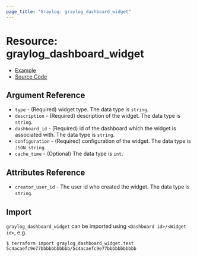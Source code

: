 ```yaml
---
page_title: "Graylog: graylog_dashboard_widget"
---
```


# Resource: graylog_dashboard_widget

* [Example](https://github.com/terraform-provider-graylog/terraform-provider-graylog/blob/master/examples/v0.12/dashboard.tf)
* [Source Code](https://github.com/terraform-provider-graylog/terraform-provider-graylog/blob/master/graylog/resource/dashboard/widget/resource.go)

## Argument Reference

* `type` - (Required) widget type. The data type is `string`.
* `description` - (Required) description of the widget. The data type is `string`.
* `dashboard_id` - (Required) id of the dashboard which the widget is associated with. The data type is `string`.
* `configuration` - (Required) configuration of the widget. The data type is `JSON string`.
* `cache_time` - (Optional) The data type is `int`.

## Attributes Reference

* `creator_user_id` - The user id who created the widget. The data type is `string`.

## Import

`graylog_dashboard_widget` can be imported using `<Dashboard id>/<Widget id>`, e.g.

```console
$ terraform import graylog_dashboard_widget.test 5c4acaefc9e77bbbbbbbbbbb/5c4acaefc9e77bbbbbbbbbbb
```
